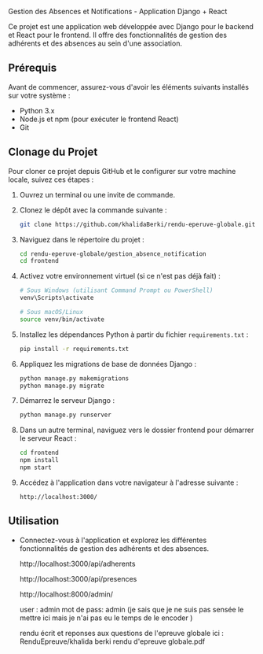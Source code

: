  Gestion des Absences et Notifications - Application Django + React

Ce projet est une application web développée avec Django pour le backend et React pour le frontend. Il offre des fonctionnalités de gestion des adhérents et des absences au sein d'une association.

## Prérequis

Avant de commencer, assurez-vous d'avoir les éléments suivants installés sur votre système :
- Python 3.x
- Node.js et npm (pour exécuter le frontend React)
- Git

## Clonage du Projet

Pour cloner ce projet depuis GitHub et le configurer sur votre machine locale, suivez ces étapes :

1. Ouvrez un terminal ou une invite de commande.

2. Clonez le dépôt avec la commande suivante :
   ```bash
   git clone https://github.com/khalidaBerki/rendu-eperuve-globale.git
   ```

3. Naviguez dans le répertoire du projet :
   ```bash
   cd rendu-eperuve-globale/gestion_absence_notification
   cd frontend
   ```

4. Activez votre environnement virtuel (si ce n'est pas déjà fait) :
   ```bash
   # Sous Windows (utilisant Command Prompt ou PowerShell)
   venv\Scripts\activate

   # Sous macOS/Linux
   source venv/bin/activate
   ```

5. Installez les dépendances Python à partir du fichier `requirements.txt` :
   ```bash
   pip install -r requirements.txt
   ```

6. Appliquez les migrations de base de données Django :
   ```bash
   python manage.py makemigrations
   python manage.py migrate
   ```

7. Démarrez le serveur Django :
   ```bash
   python manage.py runserver
   ```

8. Dans un autre terminal, naviguez vers le dossier frontend pour démarrer le serveur React :
   ```bash
   cd frontend
   npm install
   npm start
   ```

9. Accédez à l'application dans votre navigateur à l'adresse suivante :
   ```plaintext
   http://localhost:3000/
   ```

## Utilisation

- Connectez-vous à l'application et explorez les différentes fonctionnalités de gestion des adhérents et des absences.

  http://localhost:3000/api/adherents

  http://localhost:3000/api/presences

  http://localhost:8000/admin/

   user : admin mot de pass: admin (je sais que je ne suis pas sensée le mettre ici mais je n'ai pas eu le temps de le encoder )

  rendu écrit et reponses aux questions de l'epreuve globale ici : RenduEpreuve/khalida berki rendu d'epreuve globale.pdf


